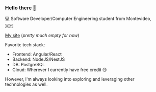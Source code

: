 ### Hello there 👋

:computer: Software Developer/Computer Engineering student from Montevideo, :uruguay:

[My site](https://apacheco37.github.io) (_pretty much empty for now_)

Favorite tech stack: 
- Frontend: Angular/React
- Backend: NodeJS/NestJS
- DB: PostgreSQL
- Cloud: Wherever I currently have free credit 😏

However, I'm always looking into exploring and leveraging other technologies as well.

<!--
**APacheco37/apacheco37** is a ✨ _special_ ✨ repository because its `README.md` (this file) appears on your GitHub profile.

Here are some ideas to get you started:

- 🔭 I’m currently working on ...
- 🌱 I’m currently learning ...
- 👯 I’m looking to collaborate on ...
- 🤔 I’m looking for help with ...
- 💬 Ask me about ...
- 📫 How to reach me: ...
- 😄 Pronouns: ...
- ⚡ Fun fact: ...
-->
